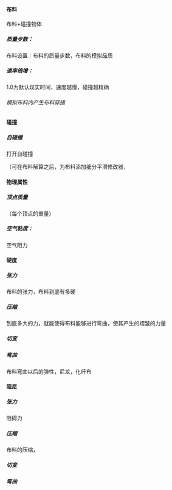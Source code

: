#### 布料

布料+碰撞物体

##### 质量步数：

布料设置：布料的质量步数，布料的模拟品质

##### 速率倍增：

1.0为默认现实时间，速度越慢，碰撞越精确

###### 模拟布料内产生布料穿插

#### 碰撞

##### 自碰撞

打开自碰撞

（可在布料解算之后，为布料添加细分平滑修改器，

#### 物理属性

##### 顶点质量

（每个顶点的重量）

##### 空气粘度：

空气阻力

#### 硬度

##### 张力

布料的张力，布料到底有多硬

##### 压缩

到底多大的力，就能使得布料能够进行弯曲，使其产生的褶皱的力量

##### 切变



##### 弯曲

布料弯曲以后的弹性，尼龙，化纤布 

#### 阻尼

##### 张力

阻碍力

##### 压缩

布料的压缩，

##### 切变



##### 弯曲